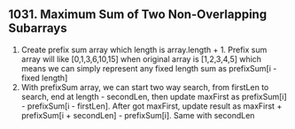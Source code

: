 ## 1031. Maximum Sum of Two Non-Overlapping Subarrays
1. Create prefix sum array which length is array.length + 1. Prefix sum array will like [0,1,3,6,10,15] when original array is [1,2,3,4,5] which means we can simply represent any fixed length sum as prefixSum[i - fixed length]
2. With prefixSum array, we can start two way search, from firstLen to search, end at length - secondLen, then update maxFirst as prefixSum[i] - prefixSum[i - firstLen]. After got maxFirst, update result as maxFirst + prefixSum[i + secondLen] - prefixSum[i]. Same with secondLen

